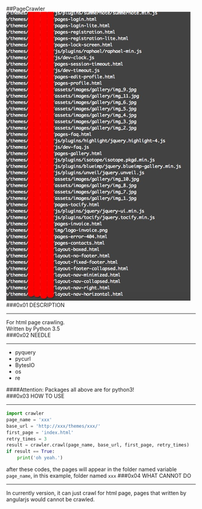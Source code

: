 ##PageCrawler
![working_screenshot](https://github.com/toby1991/PageCrawler/raw/master/working_screenshot.png)
###0x01 DESCRIPTION
***
For html page crawling.  
Written by Python 3.5  
###0x02 NEEDLE
***
* pyquery
* pycurl
* BytesIO
* os
* re
  
####Attention: Packages all above are for python3!  
###0x03 HOW TO USE
***
```Python
import crawler
page_name = 'xxx' 
base_url = 'http://xxx/themes/xxx/'
first_page = 'index.html'
retry_times = 3
result = crawler.crawl(page_name, base_url, first_page, retry_times)
if result == True:
    print('oh yeah.')
```
after these codes, the pages will appear in the folder named variable `page_name`, in this example, folder named `xxx`
###0x04 WHAT CANNOT DO
***
In currently version, it can just crawl for html page, pages that written by angularjs would cannot be crawled.
